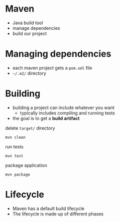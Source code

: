 # Maven
* Java build tool
* manage dependencies
* build our project

# Managing dependencies
* each maven project gets a `pom.xml` file
* `~/.m2/` directory

# Building
* building a project can include whatever you want
  * typically includes compiling and running tests
* the goal is to get a **build artifact**

delete `target/` directory

```
mvn clean
```

run tests

```
mvn test
```

package application

```
mvn package
```

# Lifecycle
* Maven has a default build lifecycle
* The lifecycle is made up of different phases
